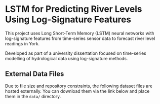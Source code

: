 # LSTM for Predicting River Levels Using Log-Signature Features
This project uses Long Short-Term Memory (LSTM) neural networks with log-signature features from time-series sensor data to forecast river level readings in York.

Developed as part of a university dissertation focused on time-series modelling of hydrological data using log-signature methods.
## External Data Files

Due to file size and repository constraints, the following dataset files are hosted externally. You can download them via the link below and place them in the `data/` directory.


